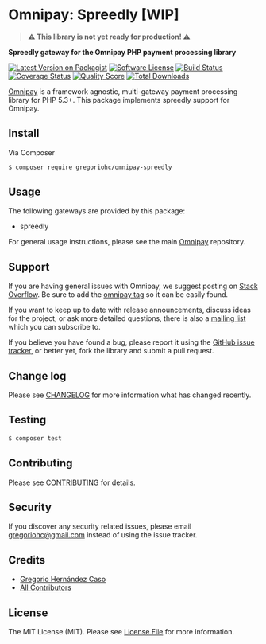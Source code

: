 # Omnipay: Spreedly [WIP]

> **:warning: This library is not yet ready for production! :warning:**

**Spreedly gateway for the Omnipay PHP payment processing library**

[![Latest Version on Packagist](https://img.shields.io/packagist/v/gregoriohc/omnipay-spreedly.svg?style=flat-square)](https://packagist.org/packages/gregoriohc/omnipay-spreedly)
[![Software License](https://img.shields.io/badge/license-MIT-brightgreen.svg?style=flat-square)](LICENSE.md)
[![Build Status](https://img.shields.io/travis/gregoriohc/omnipay-spreedly/master.svg?style=flat-square)](https://travis-ci.org/gregoriohc/omnipay-spreedly)
[![Coverage Status](https://img.shields.io/scrutinizer/coverage/g/gregoriohc/omnipay-spreedly.svg?style=flat-square)](https://scrutinizer-ci.com/g/gregoriohc/omnipay-spreedly/code-structure)
[![Quality Score](https://img.shields.io/scrutinizer/g/gregoriohc/omnipay-spreedly.svg?style=flat-square)](https://scrutinizer-ci.com/g/gregoriohc/omnipay-spreedly)
[![Total Downloads](https://img.shields.io/packagist/dt/gregoriohc/omnipay-spreedly.svg?style=flat-square)](https://packagist.org/packages/gregoriohc/omnipay-spreedly)


[Omnipay](https://github.com/thephpleague/omnipay) is a framework agnostic, multi-gateway payment
processing library for PHP 5.3+. This package implements spreedly support for Omnipay.

## Install

Via Composer

``` bash
$ composer require gregoriohc/omnipay-spreedly
```

## Usage

The following gateways are provided by this package:

 * spreedly

For general usage instructions, please see the main [Omnipay](https://github.com/thephpleague/omnipay) repository.

## Support

If you are having general issues with Omnipay, we suggest posting on
[Stack Overflow](http://stackoverflow.com/). Be sure to add the
[omnipay tag](http://stackoverflow.com/questions/tagged/omnipay) so it can be easily found.

If you want to keep up to date with release announcements, discuss ideas for the project,
or ask more detailed questions, there is also a [mailing list](https://groups.google.com/forum/#!forum/omnipay) which
you can subscribe to.

If you believe you have found a bug, please report it using the [GitHub issue tracker](https://github.com/gregoriohc/omnipay-spreedly/issues),
or better yet, fork the library and submit a pull request.

## Change log

Please see [CHANGELOG](CHANGELOG.md) for more information what has changed recently.

## Testing

``` bash
$ composer test
```

## Contributing

Please see [CONTRIBUTING](CONTRIBUTING.md) for details.

## Security

If you discover any security related issues, please email gregoriohc@gmail.com instead of using the issue tracker.

## Credits

- [Gregorio Hernández Caso](https://github.com/gregoriohc)
- [All Contributors](../../contributors)

## License

The MIT License (MIT). Please see [License File](LICENSE.md) for more information.

